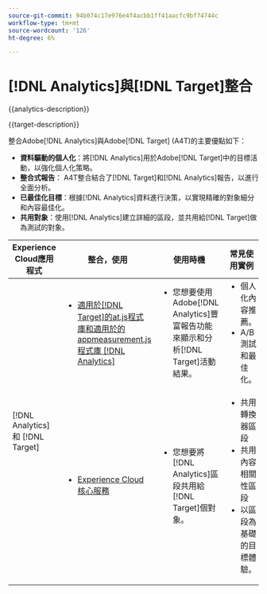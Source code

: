 ```yaml
---
source-git-commit: 94b074c17e976e4f4acbb1ff41aacfc9bf74744c
workflow-type: tm+mt
source-wordcount: '126'
ht-degree: 6%

---
```



# [!DNL Analytics]與[!DNL Target]整合

{{analytics-description}}

{{target-description}}

整合Adobe[!DNL Analytics]與Adobe[!DNL Target] (A4T)的主要優點如下：

+ **資料驅動的個人化**：將[!DNL Analytics]用於Adobe[!DNL Target]中的目標活動，以強化個人化策略。
+ **整合式報告**： A4T整合結合了[!DNL Target]和[!DNL Analytics]報告，以進行全面分析。
+ **已最佳化目標**：根據[!DNL Analytics]資料進行決策，以實現精確的對象細分和內容最佳化。
+ **共用對象**：使用[!DNL Analytics]建立詳細的區段，並共用給[!DNL Target]做為測試的對象。

<table>
    <thead>
            <tr>
                <th>Experience Cloud應用程式</th>
                <th>整合，使用</th>
                <th>使用時機</th>
                <th>常見使用實例</th>
            </tr>
    </thead>
    <tbody>
        <tr>
            <td rowspan="2">[!DNL Analytics] 和 [!DNL Target]</td>
            <td>
                <ul style="margin-top: 0;">
                    <li><a href="../../integrations/tutorials/analytics-target/analytics-target.md" target="_blank" rel="noreferrer">適用於[!DNL Target]的at.js程式庫和適用於的appmeasurement.js程式庫 [!DNL Analytics]</a></li>
                </ul>
            </td>
            <td>
                <ul style="margin-top: 0;">
                    <li>您想要使用Adobe[!DNL Analytics]豐富報告功能來顯示和分析[!DNL Target]活動結果。</li>
                </ul>
            </td>
            <td>
                <ul style="margin-top: 0;">
                    <li>個人化內容推薦。</li>
                    <li>A/B測試和最佳化。</li>
                </ul>
            </td>
        </tr>
        <tr>
            <td>
                <ul style="margin-top: 0;">
                    <li><a href="https://experienceleague.adobe.com/docs/target/using/integrate/mmp.html" target="_blank" rel="noreferrer">Experience Cloud 核心服務</a></li>
                </ul>
            </td>
            <td>
                <ul style="margin-top: 0;">
                    <li>您想要將[!DNL Analytics]區段共用給[!DNL Target]個對象。</li>
                </ul>
            </td>
            <td>
                <ul style="margin-top: 0;">
                    <li>共用轉換器區段</li>
                    <li>共用內容相關性區段</li>
                    <li>以區段為基礎的目標體驗。</li>
                </ul>
            </td>
        </tr>
    </tbody>
</table>
